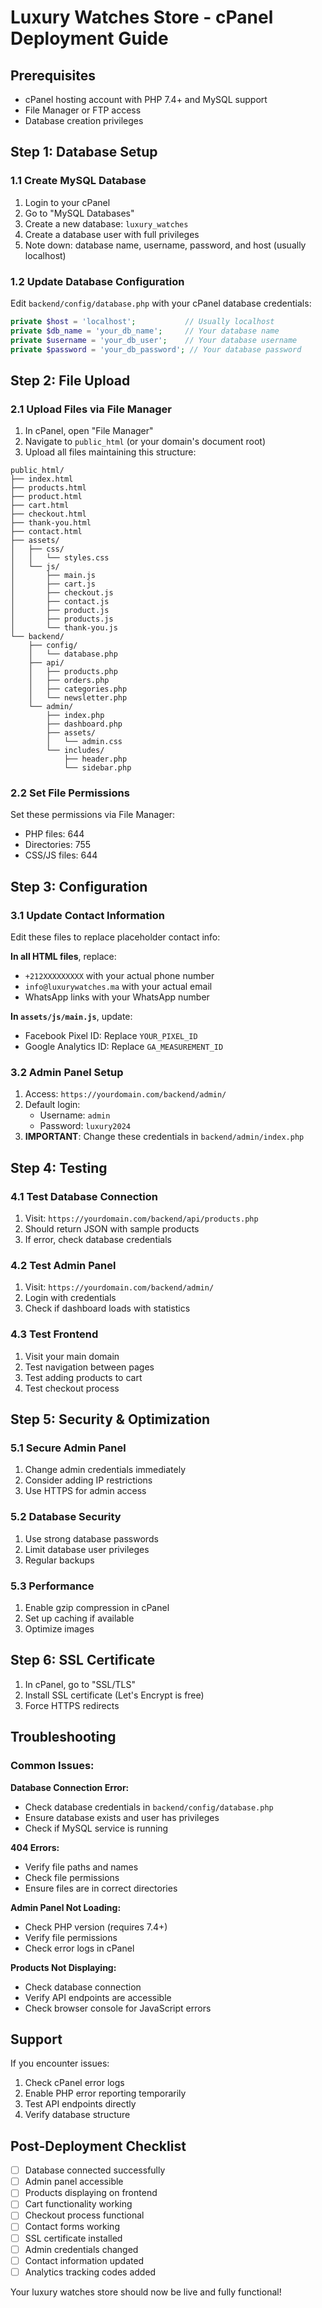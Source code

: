 # Luxury Watches Store - cPanel Deployment Guide

## Prerequisites
- cPanel hosting account with PHP 7.4+ and MySQL support
- File Manager or FTP access
- Database creation privileges

## Step 1: Database Setup

### 1.1 Create MySQL Database
1. Login to your cPanel
2. Go to "MySQL Databases"
3. Create a new database: `luxury_watches`
4. Create a database user with full privileges
5. Note down: database name, username, password, and host (usually localhost)

### 1.2 Update Database Configuration
Edit `backend/config/database.php` with your cPanel database credentials:

```php
private $host = 'localhost';           // Usually localhost
private $db_name = 'your_db_name';     // Your database name
private $username = 'your_db_user';    // Your database username
private $password = 'your_db_password'; // Your database password
```

## Step 2: File Upload

### 2.1 Upload Files via File Manager
1. In cPanel, open "File Manager"
2. Navigate to `public_html` (or your domain's document root)
3. Upload all files maintaining this structure:

```
public_html/
├── index.html
├── products.html
├── product.html
├── cart.html
├── checkout.html
├── thank-you.html
├── contact.html
├── assets/
│   ├── css/
│   │   └── styles.css
│   └── js/
│       ├── main.js
│       ├── cart.js
│       ├── checkout.js
│       ├── contact.js
│       ├── product.js
│       ├── products.js
│       └── thank-you.js
└── backend/
    ├── config/
    │   └── database.php
    ├── api/
    │   ├── products.php
    │   ├── orders.php
    │   ├── categories.php
    │   └── newsletter.php
    └── admin/
        ├── index.php
        ├── dashboard.php
        ├── assets/
        │   └── admin.css
        └── includes/
            ├── header.php
            └── sidebar.php
```

### 2.2 Set File Permissions
Set these permissions via File Manager:
- PHP files: 644
- Directories: 755
- CSS/JS files: 644

## Step 3: Configuration

### 3.1 Update Contact Information
Edit these files to replace placeholder contact info:

**In all HTML files**, replace:
- `+212XXXXXXXXX` with your actual phone number
- `info@luxurywatches.ma` with your actual email
- WhatsApp links with your WhatsApp number

**In `assets/js/main.js`**, update:
- Facebook Pixel ID: Replace `YOUR_PIXEL_ID`
- Google Analytics ID: Replace `GA_MEASUREMENT_ID`

### 3.2 Admin Panel Setup
1. Access: `https://yourdomain.com/backend/admin/`
2. Default login:
   - Username: `admin`
   - Password: `luxury2024`
3. **IMPORTANT**: Change these credentials in `backend/admin/index.php`

## Step 4: Testing

### 4.1 Test Database Connection
1. Visit: `https://yourdomain.com/backend/api/products.php`
2. Should return JSON with sample products
3. If error, check database credentials

### 4.2 Test Admin Panel
1. Visit: `https://yourdomain.com/backend/admin/`
2. Login with credentials
3. Check if dashboard loads with statistics

### 4.3 Test Frontend
1. Visit your main domain
2. Test navigation between pages
3. Test adding products to cart
4. Test checkout process

## Step 5: Security & Optimization

### 5.1 Secure Admin Panel
1. Change admin credentials immediately
2. Consider adding IP restrictions
3. Use HTTPS for admin access

### 5.2 Database Security
1. Use strong database passwords
2. Limit database user privileges
3. Regular backups

### 5.3 Performance
1. Enable gzip compression in cPanel
2. Set up caching if available
3. Optimize images

## Step 6: SSL Certificate
1. In cPanel, go to "SSL/TLS"
2. Install SSL certificate (Let's Encrypt is free)
3. Force HTTPS redirects

## Troubleshooting

### Common Issues:

**Database Connection Error:**
- Check database credentials in `backend/config/database.php`
- Ensure database exists and user has privileges
- Check if MySQL service is running

**404 Errors:**
- Verify file paths and names
- Check file permissions
- Ensure files are in correct directories

**Admin Panel Not Loading:**
- Check PHP version (requires 7.4+)
- Verify file permissions
- Check error logs in cPanel

**Products Not Displaying:**
- Check database connection
- Verify API endpoints are accessible
- Check browser console for JavaScript errors

## Support
If you encounter issues:
1. Check cPanel error logs
2. Enable PHP error reporting temporarily
3. Test API endpoints directly
4. Verify database structure

## Post-Deployment Checklist
- [ ] Database connected successfully
- [ ] Admin panel accessible
- [ ] Products displaying on frontend
- [ ] Cart functionality working
- [ ] Checkout process functional
- [ ] Contact forms working
- [ ] SSL certificate installed
- [ ] Admin credentials changed
- [ ] Contact information updated
- [ ] Analytics tracking codes added

Your luxury watches store should now be live and fully functional!